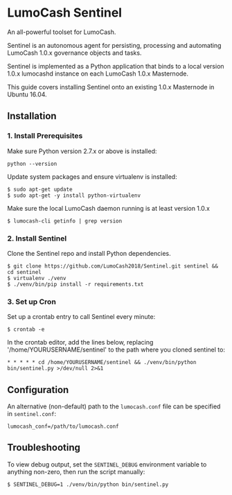 # LumoCash Sentinel

An all-powerful toolset for LumoCash.

Sentinel is an autonomous agent for persisting, processing and automating LumoCash 1.0.x governance objects and tasks.

Sentinel is implemented as a Python application that binds to a local version 1.0.x lumocashd instance on each LumoCash 1.0.x Masternode.

This guide covers installing Sentinel onto an existing 1.0.x Masternode in Ubuntu 16.04.

## Installation

### 1. Install Prerequisites

Make sure Python version 2.7.x or above is installed:

    python --version

Update system packages and ensure virtualenv is installed:

    $ sudo apt-get update
    $ sudo apt-get -y install python-virtualenv

Make sure the local LumoCash daemon running is at least version 1.0.x 

    $ lumocash-cli getinfo | grep version

### 2. Install Sentinel

Clone the Sentinel repo and install Python dependencies.

    $ git clone https://github.com/LumoCash2018/Sentinel.git sentinel && cd sentinel
    $ virtualenv ./venv
    $ ./venv/bin/pip install -r requirements.txt

### 3. Set up Cron

Set up a crontab entry to call Sentinel every minute:

    $ crontab -e

In the crontab editor, add the lines below, replacing '/home/YOURUSERNAME/sentinel' to the path where you cloned sentinel to:

    * * * * * cd /home/YOURUSERNAME/sentinel && ./venv/bin/python bin/sentinel.py >/dev/null 2>&1

## Configuration

An alternative (non-default) path to the `lumocash.conf` file can be specified in `sentinel.conf`:

    lumocash_conf=/path/to/lumocash.conf

## Troubleshooting

To view debug output, set the `SENTINEL_DEBUG` environment variable to anything non-zero, then run the script manually:

    $ SENTINEL_DEBUG=1 ./venv/bin/python bin/sentinel.py
